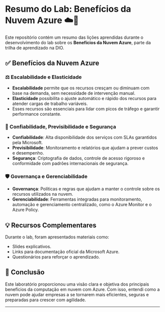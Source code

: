 # Resumo do Lab: Benefícios da Nuvem Azure ☁️🚀

Este repositório contém um resumo das lições aprendidas durante o desenvolvimento do lab sobre os **Benefícios da Nuvem Azure**, parte da trilha de aprendizado na DIO.

## ✅ Benefícios da Nuvem Azure

### ⚖️ Escalabilidade e Elasticidade
- **Escalabilidade** permite que os recursos cresçam ou diminuam com base na demanda, sem necessidade de intervenção manual.
- **Elasticidade** possibilita o ajuste automático e rápido dos recursos para atender cargas de trabalho variáveis.
- Esses recursos são essenciais para lidar com picos de tráfego e garantir performance constante.

### 🔐 Confiabilidade, Previsibilidade e Segurança
- **Confiabilidade**: Alta disponibilidade dos serviços com SLAs garantidos pela Microsoft.
- **Previsibilidade**: Monitoramento e relatórios que ajudam a prever custos e desempenho.
- **Segurança**: Criptografia de dados, controle de acesso rigoroso e conformidade com padrões internacionais de segurança.

### 🛡️ Governança e Gerenciabilidade
- **Governança**: Políticas e regras que ajudam a manter o controle sobre os recursos utilizados na nuvem.
- **Gerenciabilidade**: Ferramentas integradas para monitoramento, automação e gerenciamento centralizado, como o Azure Monitor e o Azure Policy.

## 💡 Recursos Complementares
Durante o lab, foram apresentados materiais como:
- Slides explicativos.
- Links para documentação oficial da Microsoft Azure.
- Questionários para reforçar o aprendizado.

## 🎯 Conclusão
Este laboratório proporcionou uma visão clara e objetiva dos principais benefícios da computação em nuvem com Azure. Com isso, entendi como a nuvem pode ajudar empresas a se tornarem mais eficientes, seguras e preparadas para crescer com agilidade.

---